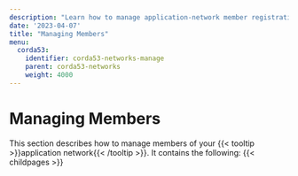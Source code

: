 ```yaml
---
description: "Learn how to manage application-network member registrations and update group parameters."
date: '2023-04-07'
title: "Managing Members"
menu:
  corda53:
    identifier: corda53-networks-manage
    parent: corda53-networks
    weight: 4000
---
```

# Managing Members

This section describes how to manage members of your {{< tooltip >}}application network{{< /tooltip >}}. It contains the following:
{{< childpages >}}
